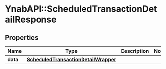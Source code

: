 # YnabAPI::ScheduledTransactionDetailResponse

## Properties
Name | Type | Description | Notes
------------ | ------------- | ------------- | -------------
**data** | [**ScheduledTransactionDetailWrapper**](ScheduledTransactionDetailWrapper.md) |  | 


